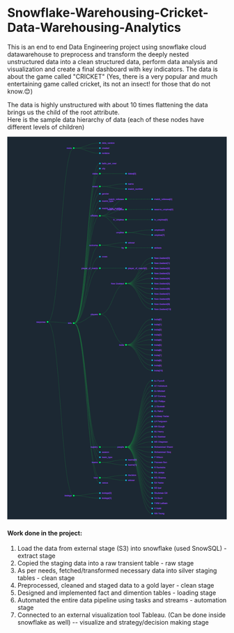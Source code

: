 # Snowflake-Warehousing-Cricket-Data-Warehousing-Analytics

This is an end to end Data Engineering project using snowflake cloud datawarehouse to preprocess and transform the deeply nested unstructured data into a clean structured data, perform data analysis and visualization and create a final dashboard with key indicators. 
The data is about the game called "CRICKET" (Yes, there is a very popular and much entertaining game called cricket, its not an insect! for those that do not know.😊) 

The data is highly unstructured with about 10 times flattening the data brings us the child of the root attribute.  
Here is the sample data hierarchy of data (each of these nodes have different levels of children)

![Alt text](https://github.com/Bhuvan421/Snowflake-Warehousing-Cricket-Data-Analytics/blob/efc537f874cfc292cc6c930d56f27f917aeab1f4/sample-data-hierarchy.png)


#### Work done in the project:
1. Load the data from external stage (S3) into snowflake (used SnowSQL) - extract stage
2. Copied the staging data into a raw transient table - raw stage
3. As per needs, fetched/transformed necessary data into silver staging tables - clean stage
4. Preprocessed, cleaned and staged data to a gold layer - clean stage
5. Designed and implemented fact and dimention tables - loading stage
6. Automated the entire data pipeline using tasks and streams - automation stage
7. Connected to an external visualization tool Tableau. (Can be done inside snowflake as well) -- visualize and strategy/decision making stage
